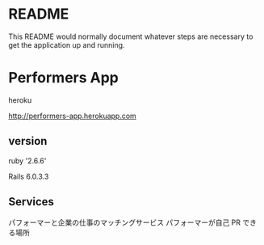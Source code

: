 # README

This README would normally document whatever steps are necessary to get the
application up and running.

# Performers App

heroku

http://performers-app.herokuapp.com

## version

ruby '2.6.6'

Rails 6.0.3.3

## Services

パフォーマーと企業の仕事のマッチングサービス
パフォーマーが自己 PR できる場所
